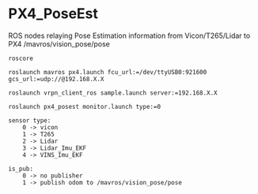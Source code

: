# PX4_PoseEst

ROS nodes relaying Pose Estimation information from Vicon/T265/Lidar to PX4 /mavros/vision_pose/pose

```shell
roscore

roslaunch mavros px4.launch fcu_url:=/dev/ttyUSB0:921600 gcs_url:=udp://@192.168.X.X

roslaunch vrpn_client_ros sample.launch server:=192.168.X.X

roslaunch px4_posest monitor.launch type:=0

sensor type:
    0 -> vicon
    1 -> T265
    2 -> Lidar
    3 -> Lidar_Imu_EKF
    4 -> VINS_Imu_EKF

is_pub:
    0 -> no publisher
    1 -> publish odom to /mavros/vision_pose/pose

```
